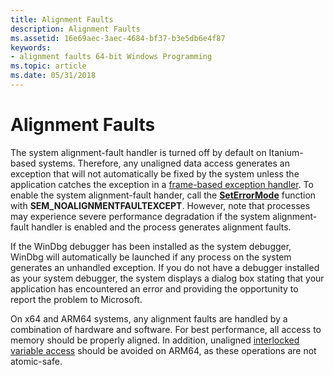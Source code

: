 ```yaml
---
title: Alignment Faults
description: Alignment Faults
ms.assetid: 16e69aec-3aec-4684-bf37-b3e5db6e4f87
keywords:
- alignment faults 64-bit Windows Programming
ms.topic: article
ms.date: 05/31/2018
---
```


# Alignment Faults

The system alignment-fault handler is turned off by default on Itanium-based systems. Therefore, any unaligned data access generates an exception that will not automatically be fixed by the system unless the application catches the exception in a [frame-based exception handler](https://docs.microsoft.com/windows/desktop/Debug/frame-based-exception-handling). To enable the system alignment-fault hander, call the [**SetErrorMode**](https://docs.microsoft.com/windows/desktop/api/errhandlingapi/nf-errhandlingapi-seterrormode) function with **SEM\_NOALIGNMENTFAULTEXCEPT**. However, note that processes may experience severe performance degradation if the system alignment-fault handler is enabled and the process generates alignment faults.

If the WinDbg debugger has been installed as the system debugger, WinDbg will automatically be launched if any process on the system generates an unhandled exception. If you do not have a debugger installed as your system debugger, the system displays a dialog box stating that your application has encountered an error and providing the opportunity to report the problem to Microsoft.

On x64 and ARM64 systems, any alignment faults are handled by a combination of hardware and software. For best performance, all access to memory should be properly aligned. In addition, unaligned [interlocked variable access](https://docs.microsoft.com/windows/desktop/Sync/interlocked-variable-access) should be avoided on ARM64, as these operations are not atomic-safe.

 

 




